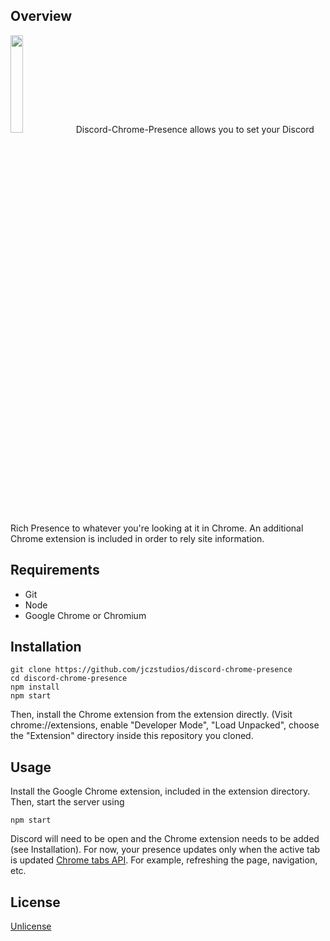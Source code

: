 ## Overview

<img src="https://i.imgur.com/Rg79DD6.png" width="20%" />
Discord-Chrome-Presence allows you to set your Discord Rich Presence to whatever you're looking at it in Chrome. An additional Chrome extension is included in order to rely site information.

## Requirements

* Git
* Node
* Google Chrome or Chromium

## Installation

```
git clone https://github.com/jczstudios/discord-chrome-presence
cd discord-chrome-presence
npm install
npm start
```
Then, install the Chrome extension from the extension directly. (Visit chrome://extensions, enable "Developer Mode", "Load Unpacked", choose the "Extension" directory inside this repository you cloned.

## Usage
Install the Google Chrome extension, included in the extension directory. Then, start the server using
```
npm start
```
Discord will need to be open and the Chrome extension needs to be added (see Installation). For now, your presence updates only when the active tab is updated [Chrome tabs API](https://developer.chrome.com/extensions/tabs#event-onUpdated). For example, refreshing the page, navigation, etc.

## License

[Unlicense](http://unlicense.org/)
